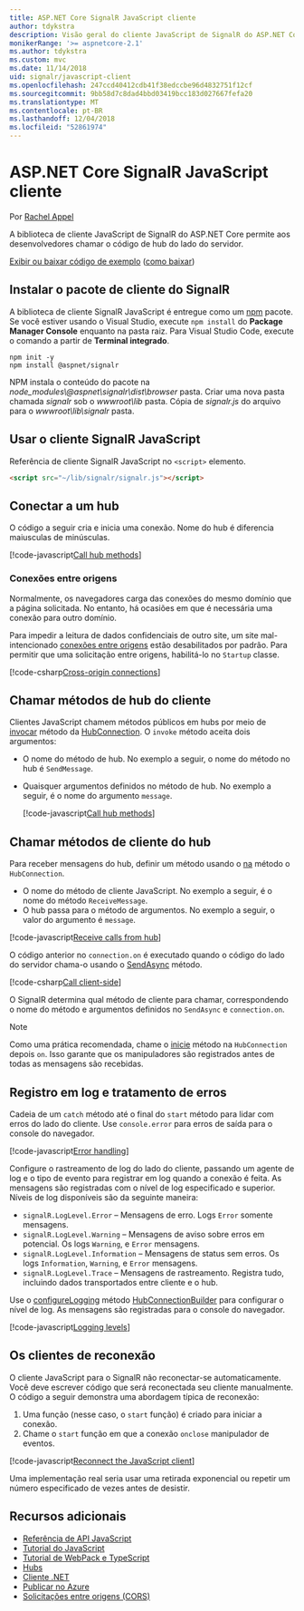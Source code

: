 ```yaml
---
title: ASP.NET Core SignalR JavaScript cliente
author: tdykstra
description: Visão geral do cliente JavaScript de SignalR do ASP.NET Core.
monikerRange: '>= aspnetcore-2.1'
ms.author: tdykstra
ms.custom: mvc
ms.date: 11/14/2018
uid: signalr/javascript-client
ms.openlocfilehash: 247ccd40412cdb41f38edccbe96d4832751f12cf
ms.sourcegitcommit: 9bb58d7c8dad4bbd03419bcc183d027667fefa20
ms.translationtype: MT
ms.contentlocale: pt-BR
ms.lasthandoff: 12/04/2018
ms.locfileid: "52861974"
---
```

# <a name="aspnet-core-signalr-javascript-client"></a>ASP.NET Core SignalR JavaScript cliente

Por [Rachel Appel](http://twitter.com/rachelappel)

A biblioteca de cliente JavaScript de SignalR do ASP.NET Core permite aos desenvolvedores chamar o código de hub do lado do servidor.

[Exibir ou baixar código de exemplo](https://github.com/aspnet/Docs/tree/live/aspnetcore/signalr/javascript-client/sample) ([como baixar](xref:index#how-to-download-a-sample))

## <a name="install-the-signalr-client-package"></a>Instalar o pacote de cliente do SignalR

A biblioteca de cliente SignalR JavaScript é entregue como um [npm](https://www.npmjs.com/) pacote. Se você estiver usando o Visual Studio, execute `npm install` do **Package Manager Console** enquanto na pasta raiz. Para Visual Studio Code, execute o comando a partir de **Terminal integrado**.

  ```console
  npm init -y
  npm install @aspnet/signalr
  ```

NPM instala o conteúdo do pacote na *node_modules\\@aspnet\signalr\dist\browser* pasta. Criar uma nova pasta chamada *signalr* sob o *wwwroot\\lib* pasta. Cópia de *signalr.js* do arquivo para o *wwwroot\lib\signalr* pasta.

## <a name="use-the-signalr-javascript-client"></a>Usar o cliente SignalR JavaScript

Referência de cliente SignalR JavaScript no `<script>` elemento.

```html
<script src="~/lib/signalr/signalr.js"></script>
```

## <a name="connect-to-a-hub"></a>Conectar a um hub

O código a seguir cria e inicia uma conexão. Nome do hub é diferencia maiusculas de minúsculas.

[!code-javascript[Call hub methods](javascript-client/sample/wwwroot/js/chat.js?range=9-12,28)]

### <a name="cross-origin-connections"></a>Conexões entre origens

Normalmente, os navegadores carga das conexões do mesmo domínio que a página solicitada. No entanto, há ocasiões em que é necessária uma conexão para outro domínio.

Para impedir a leitura de dados confidenciais de outro site, um site mal-intencionado [conexões entre origens](xref:security/cors) estão desabilitados por padrão. Para permitir que uma solicitação entre origens, habilitá-lo no `Startup` classe.

[!code-csharp[Cross-origin connections](javascript-client/sample/Startup.cs?highlight=29-35,56)]

## <a name="call-hub-methods-from-client"></a>Chamar métodos de hub do cliente

Clientes JavaScript chamem métodos públicos em hubs por meio de [invocar](/javascript/api/%40aspnet/signalr/hubconnection#invoke) método da [HubConnection](/javascript/api/%40aspnet/signalr/hubconnection). O `invoke` método aceita dois argumentos:

* O nome do método de hub. No exemplo a seguir, o nome do método no hub é `SendMessage`.
* Quaisquer argumentos definidos no método de hub. No exemplo a seguir, é o nome do argumento `message`.

  [!code-javascript[Call hub methods](javascript-client/sample/wwwroot/js/chat.js?range=24)]

## <a name="call-client-methods-from-hub"></a>Chamar métodos de cliente do hub

Para receber mensagens do hub, definir um método usando o [na](/javascript/api/%40aspnet/signalr/hubconnection#on) método o `HubConnection`.

* O nome do método de cliente JavaScript. No exemplo a seguir, é o nome do método `ReceiveMessage`.
* O hub passa para o método de argumentos. No exemplo a seguir, o valor do argumento é `message`.

[!code-javascript[Receive calls from hub](javascript-client/sample/wwwroot/js/chat.js?range=14-19)]

O código anterior no `connection.on` é executado quando o código do lado do servidor chama-o usando o [SendAsync](/dotnet/api/microsoft.aspnetcore.signalr.clientproxyextensions.sendasync) método.

[!code-csharp[Call client-side](javascript-client/sample/hubs/chathub.cs?range=8-11)]

O SignalR determina qual método de cliente para chamar, correspondendo o nome do método e argumentos definidos no `SendAsync` e `connection.on`.

> [!NOTE]
> Como uma prática recomendada, chame o [inicie](/javascript/api/%40aspnet/signalr/hubconnection#start) método na `HubConnection` depois `on`. Isso garante que os manipuladores são registrados antes de todas as mensagens são recebidas.

## <a name="error-handling-and-logging"></a>Registro em log e tratamento de erros

Cadeia de um `catch` método até o final do `start` método para lidar com erros do lado do cliente. Use `console.error` para erros de saída para o console do navegador.

[!code-javascript[Error handling](javascript-client/sample/wwwroot/js/chat.js?range=28)]

Configure o rastreamento de log do lado do cliente, passando um agente de log e o tipo de evento para registrar em log quando a conexão é feita. As mensagens são registradas com o nível de log especificado e superior. Níveis de log disponíveis são da seguinte maneira:

* `signalR.LogLevel.Error` &ndash; Mensagens de erro. Logs `Error` somente mensagens.
* `signalR.LogLevel.Warning` &ndash; Mensagens de aviso sobre erros em potencial. Os logs `Warning`, e `Error` mensagens.
* `signalR.LogLevel.Information` &ndash; Mensagens de status sem erros. Os logs `Information`, `Warning`, e `Error` mensagens.
* `signalR.LogLevel.Trace` &ndash; Mensagens de rastreamento. Registra tudo, incluindo dados transportados entre cliente e o hub.

Use o [configureLogging](/javascript/api/%40aspnet/signalr/hubconnectionbuilder#configurelogging) método [HubConnectionBuilder](/javascript/api/%40aspnet/signalr/hubconnectionbuilder) para configurar o nível de log. As mensagens são registradas para o console do navegador.

[!code-javascript[Logging levels](javascript-client/sample/wwwroot/js/chat.js?range=9-12)]

## <a name="reconnect-clients"></a>Os clientes de reconexão

O cliente JavaScript para o SignalR não reconectar-se automaticamente. Você deve escrever código que será reconectada seu cliente manualmente. O código a seguir demonstra uma abordagem típica de reconexão:

1. Uma função (nesse caso, o `start` função) é criado para iniciar a conexão.
1. Chame o `start` função em que a conexão `onclose` manipulador de eventos.

[!code-javascript[Reconnect the JavaScript client](javascript-client/sample/wwwroot/js/chat.js?range=30-42)]

Uma implementação real seria usar uma retirada exponencial ou repetir um número especificado de vezes antes de desistir. 

## <a name="additional-resources"></a>Recursos adicionais

* [Referência de API JavaScript](/javascript/api/?view=signalr-js-latest)
* [Tutorial do JavaScript](xref:tutorials/signalr)
* [Tutorial de WebPack e TypeScript](xref:tutorials/signalr-typescript-webpack)
* [Hubs](xref:signalr/hubs)
* [Cliente .NET](xref:signalr/dotnet-client)
* [Publicar no Azure](xref:signalr/publish-to-azure-web-app)
* [Solicitações entre origens (CORS)](xref:security/cors)
